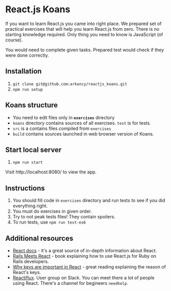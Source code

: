 # React.js Koans

If you want to learn React.js you came into right place. We prepared set of practical exercises that
will help you learn React.js from zero. There is no starting knowledge required. Only thing you need
to know is JavaScript (of course).

You would need to complete given tasks. Prepared test would check if they were done correctly.

## Installation

  1. `git clone git@github.com:arkency/reactjs_koans.git`
  2. `npm run setup`

## Koans structure

 * You need to edit files only in **`exercises`** directory
 * `koans` directory contains sources of all exercises. `test` is for tests.
 * `src` is a contains files compiled from `exercises`
 * `build` contains sources launched in web browser version of Koans.
 
## Start local server

  1. `npm run start`

Visit http://localhost:8080/ to view the app.

## Instructions

  1. You should fill code in `exercises` directory and run tests to see if you did everything right.
  2. You must do exercises in given order.
  3. Try to not peak tests files! They contain spoilers.
  4. To run tests, use `npm run test-es6`

## Additional resources

  * [React docs](https://facebook.github.io/react/docs/getting-started.html) - it's a great source of in-depth information about React.
  * [Rails Meets React](http://blog.arkency.com/rails-react/) - book explaining how to use React.js for Ruby on Rails developers.
  * [Why keys are important in React](http://blog.arkency.com/2014/10/react-dot-js-and-dynamic-children-why-the-keys-are-important/) - great reading explaining the reason of React's keys.
  * [Reactiflux](http://www.reactiflux.com/). User group on Slack. You can meet there a lot of people using React. There's a channel for begineers `needhelp`.
